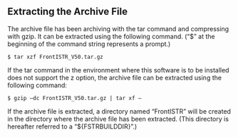 ## Extracting the Archive File

The archive file has been archiving with the tar command and compressing with gzip. It can be extracted using the following command. (“$” at the beginning of the command string represents a prompt.)

```
$ tar xzf FrontISTR_V50.tar.gz
```

If the tar command in the environment where this software is to be installed does not support the z option, the archive file can be extracted using the following command:

```
$ gzip –dc FrontISTR_V50.tar.gz | tar xf –
```

If the archive file is extracted, a directory named “FrontISTR” will be created in the directory where the archive file has been extracted. (This directory is hereafter referred to a “${FSTRBUILDDIR}”.)


